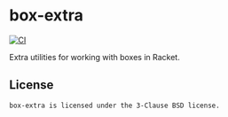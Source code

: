 # box-extra

[![CI](https://github.com/Bogdanp/racket-box-extra/actions/workflows/ci.yml/badge.svg)](https://github.com/Bogdanp/racket-box-extra/actions/workflows/ci.yml)

Extra utilities for working with boxes in Racket.

## License

    box-extra is licensed under the 3-Clause BSD license.
